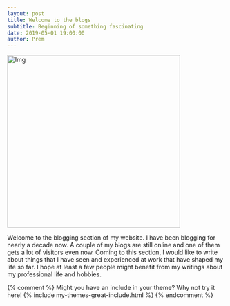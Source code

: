 ```yaml
---
layout: post
title: Welcome to the blogs
subtitle: Beginning of something fascinating
date: 2019-05-01 19:00:00
author: Prem
---
```


<div class="block">
          <left><img src="{{ site.baseurl }}/img/spock.jpg" alt="Img" width="400"/></left>
          </div>

Welcome to the blogging section of my website. I have been blogging for nearly a decade now. A couple of my blogs are still online and one of them gets a lot of visitors even now. Coming to this section, I would like to write about things that I have seen and experienced at work that have shaped my life so far. I hope at least a few people might benefit from my writings about my professional life and hobbies.

{% comment %}
Might you have an include in your theme? Why not try it here!
{% include my-themes-great-include.html %}
{% endcomment %}


